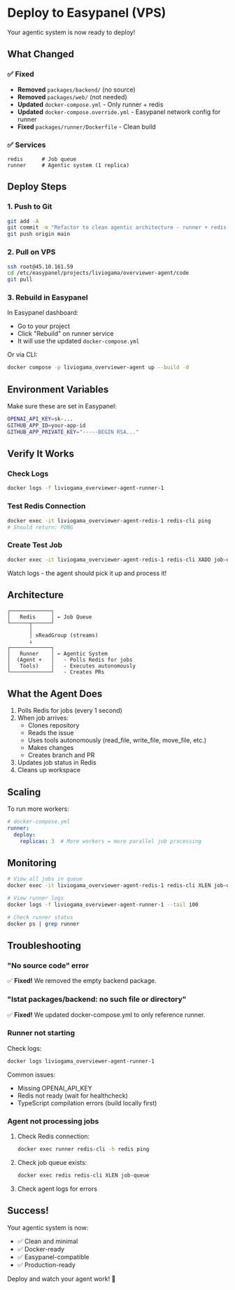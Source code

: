 # Deploy to Easypanel (VPS)

Your agentic system is now ready to deploy!

## What Changed

### ✅ Fixed
- **Removed** `packages/backend/` (no source)
- **Removed** `packages/web/` (not needed)
- **Updated** `docker-compose.yml` - Only runner + redis
- **Updated** `docker-compose.override.yml` - Easypanel network config for runner
- **Fixed** `packages/runner/Dockerfile` - Clean build

### ✅ Services
```
redis      # Job queue
runner     # Agentic system (1 replica)
```

## Deploy Steps

### 1. Push to Git
```bash
git add -A
git commit -m "Refactor to clean agentic architecture - runner + redis only"
git push origin main
```

### 2. Pull on VPS
```bash
ssh root@45.10.161.59
cd /etc/easypanel/projects/liviogama/overviewer-agent/code
git pull
```

### 3. Rebuild in Easypanel
In Easypanel dashboard:
- Go to your project
- Click "Rebuild" on runner service
- It will use the updated `docker-compose.yml`

Or via CLI:
```bash
docker compose -p liviogama_overviewer-agent up --build -d
```

## Environment Variables

Make sure these are set in Easypanel:
```bash
OPENAI_API_KEY=sk-...
GITHUB_APP_ID=your-app-id
GITHUB_APP_PRIVATE_KEY="-----BEGIN RSA..."
```

## Verify It Works

### Check Logs
```bash
docker logs -f liviogama_overviewer-agent-runner-1
```

### Test Redis Connection
```bash
docker exec -it liviogama_overviewer-agent-redis-1 redis-cli ping
# Should return: PONG
```

### Create Test Job
```bash
docker exec -it liviogama_overviewer-agent-redis-1 redis-cli XADD job-queue '*' jobData '{"id":"test-123","installationId":0,"repoOwner":"test","repoName":"test","taskType":"autonomous","status":"pending","taskParams":{"issueTitle":"Test","issueBody":"List files in /app"},"createdAt":"2025-10-09T00:00:00.000Z"}'
```

Watch logs - the agent should pick it up and process it!

## Architecture

```
┌─────────────┐
│   Redis     │ ← Job Queue
└──────┬──────┘
       │
       │ xReadGroup (streams)
       ↓
┌─────────────┐
│   Runner    │ ← Agentic System
│  (Agent +   │   - Polls Redis for jobs
│   Tools)    │   - Executes autonomously
└─────────────┘   - Creates PRs
```

## What the Agent Does

1. Polls Redis for jobs (every 1 second)
2. When job arrives:
   - Clones repository
   - Reads the issue
   - Uses tools autonomously (read_file, write_file, move_file, etc.)
   - Makes changes
   - Creates branch and PR
3. Updates job status in Redis
4. Cleans up workspace

## Scaling

To run more workers:
```yaml
# docker-compose.yml
runner:
  deploy:
    replicas: 3  # More workers = more parallel job processing
```

## Monitoring

```bash
# View all jobs in queue
docker exec -it liviogama_overviewer-agent-redis-1 redis-cli XLEN job-queue

# View runner logs
docker logs -f liviogama_overviewer-agent-runner-1 --tail 100

# Check runner status
docker ps | grep runner
```

## Troubleshooting

### "No source code" error
✅ **Fixed!** We removed the empty backend package.

### "lstat packages/backend: no such file or directory"
✅ **Fixed!** We updated docker-compose.yml to only reference runner.

### Runner not starting
Check logs:
```bash
docker logs liviogama_overviewer-agent-runner-1
```

Common issues:
- Missing OPENAI_API_KEY
- Redis not ready (wait for healthcheck)
- TypeScript compilation errors (build locally first)

### Agent not processing jobs
1. Check Redis connection:
   ```bash
   docker exec runner redis-cli -h redis ping
   ```
2. Check job queue exists:
   ```bash
   docker exec redis redis-cli XLEN job-queue
   ```
3. Check agent logs for errors

## Success!

Your agentic system is now:
- ✅ Clean and minimal
- ✅ Docker-ready
- ✅ Easypanel-compatible
- ✅ Production-ready

Deploy and watch your agent work! 🚀

